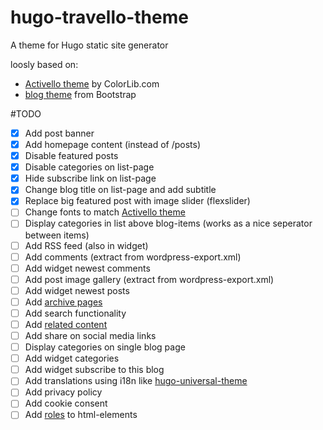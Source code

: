 # hugo-travello-theme
A theme for Hugo static site generator

loosly based on:
- [Activello theme][2] by ColorLib.com
- [blog theme][3] from Bootstrap



#TODO
- [x] Add post banner
- [X] Add homepage content (instead of /posts)
- [X] Disable featured posts
- [X] Disable categories on list-page
- [X] Hide subscribe link on list-page
- [X] Change blog title on list-page and add subtitle
- [X] Replace big featured post with image slider (flexslider)
- [ ] Change fonts to match [Activello theme][2]
- [ ] Display categories in list above blog-items (works as a nice seperator between items)
- [ ] Add RSS feed (also in widget)
- [ ] Add comments (extract from wordpress-export.xml)
- [ ] Add widget newest comments
- [ ] Add post image gallery (extract from wordpress-export.xml)
- [ ] Add widget newest posts
- [ ] Add [archive pages][4]
- [ ] Add search functionality
- [ ] Add [related content][1]
- [ ] Add share on social media links
- [ ] Display categories on single blog page
- [ ] Add widget categories
- [ ] Add widget subscribe to this blog
- [ ] Add translations using i18n like [hugo-universal-theme][5]
- [ ] Add privacy policy
- [ ] Add cookie consent
- [ ] Add [roles][6] to html-elements

[1]: https://gohugo.io/content-management/related/
[2]: https://github.com/puikinsh/activello
[3]: https://getbootstrap.com/docs/4.1/examples/blog/
[4]: https://blog.atj.me/2017/10/generate-yearly-and-monthly-archive-pages-with-hugo-sections/
[5]: https://github.com/devcows/hugo-universal-theme
[6]: https://stackoverflow.com/questions/10403138/what-is-the-purpose-of-the-role-attribute-in-html